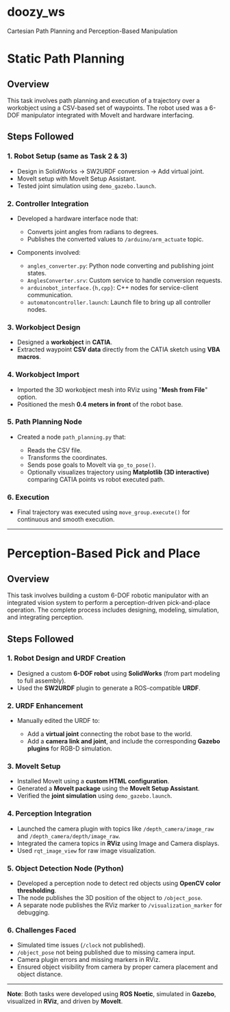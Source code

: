 # doozy_ws
Cartesian Path Planning and Perception-Based Manipulation

# Static Path Planning

## Overview

This task involves path planning and execution of a trajectory over a workobject using a CSV-based set of waypoints. The robot used was a 6-DOF manipulator integrated with MoveIt and hardware interfacing.

## Steps Followed

### 1. Robot Setup (same as Task 2 & 3)

* Design in SolidWorks → SW2URDF conversion → Add virtual joint.
* MoveIt setup with MoveIt Setup Assistant.
* Tested joint simulation using `demo_gazebo.launch`.

### 2. Controller Integration

* Developed a hardware interface node that:

  * Converts joint angles from radians to degrees.
  * Publishes the converted values to `/arduino/arm_actuate` topic.
* Components involved:

  * `angles_converter.py`: Python node converting and publishing joint states.
  * `AnglesConverter.srv`: Custom service to handle conversion requests.
  * `arduinobot_interface.{h,cpp}`: C++ nodes for service-client communication.
  * `automatoncontroller.launch`: Launch file to bring up all controller nodes.

### 3. Workobject Design

* Designed a **workobject** in **CATIA**.
* Extracted waypoint **CSV data** directly from the CATIA sketch using **VBA macros**.

### 4. Workobject Import

* Imported the 3D workobject mesh into RViz using "**Mesh from File**" option.
* Positioned the mesh **0.4 meters in front** of the robot base.

### 5. Path Planning Node

* Created a node `path_planning.py` that:

  * Reads the CSV file.
  * Transforms the coordinates.
  * Sends pose goals to MoveIt via `go_to_pose()`.
  * Optionally visualizes trajectory using **Matplotlib (3D interactive)** comparing CATIA points vs robot executed path.

### 6. Execution

* Final trajectory was executed using `move_group.execute()` for continuous and smooth execution.

---

# Perception-Based Pick and Place

## Overview

This task involves building a custom 6-DOF robotic manipulator with an integrated vision system to perform a perception-driven pick-and-place operation. The complete process includes designing, modeling, simulation, and integrating perception.

## Steps Followed

### 1. Robot Design and URDF Creation

* Designed a custom **6-DOF robot** using **SolidWorks** (from part modeling to full assembly).
* Used the **SW2URDF** plugin to generate a ROS-compatible **URDF**.

### 2. URDF Enhancement

* Manually edited the URDF to:

  * Add a **virtual joint** connecting the robot base to the world.
  * Add a **camera link and joint**, and include the corresponding **Gazebo plugins** for RGB-D simulation.

### 3. MoveIt Setup

* Installed MoveIt using a **custom HTML configuration**.
* Generated a **MoveIt package** using the **MoveIt Setup Assistant**.
* Verified the **joint simulation** using `demo_gazebo.launch`.

### 4. Perception Integration

* Launched the camera plugin with topics like `/depth_camera/image_raw` and `/depth_camera/depth/image_raw`.
* Integrated the camera topics in **RViz** using Image and Camera displays.
* Used `rqt_image_view` for raw image visualization.

### 5. Object Detection Node (Python)

* Developed a perception node to detect red objects using **OpenCV color thresholding**.
* The node publishes the 3D position of the object to `/object_pose`.
* A separate node publishes the RViz marker to `/visualization_marker` for debugging.

### 6. Challenges Faced

* Simulated time issues (`/clock` not published).
* `/object_pose` not being published due to missing camera input.
* Camera plugin errors and missing markers in RViz.
* Ensured object visibility from camera by proper camera placement and object distance.

---

**Note**: Both tasks were developed using **ROS Noetic**, simulated in **Gazebo**, visualized in **RViz**, and driven by **MoveIt**.

